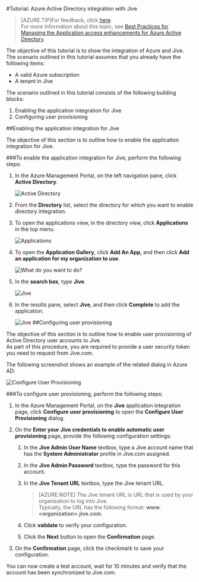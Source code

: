 <properties 
    pageTitle="Tutorial: Azure Active Directory integration with Jive | Windows Azure" 
    description="Learn how to use Jive with Azure Active Directory to enable single sign-on, automated provisioning, and more!" 
    services="active-directory" 
    authors="markusvi"  
    documentationCenter="na" 
    manager="stevenpo"/>
<tags
	ms.service="active-directory"
	ms.date="10/22/2015"
	wacn.date=""/>

#Tutorial: Azure Active Directory integration with Jive
<!-- keep by customization: begin -->
>[AZURE.TIP]For feedback, click [here](http://go.microsoft.com/fwlink/?LinkId=330042).  
  For more information about this topic, see [Best Practices for Managing the Application access enhancements for Azure Active Directory](http://go.microsoft.com/fwlink/?LinkId=329963).
<!-- keep by customization: end -->
  
The objective of this tutorial is to show the integration of Azure and Jive.  
The scenario outlined in this tutorial assumes that you already have the following items:

-   A valid Azure subscription
-   A tenant in Jive
  
The scenario outlined in this tutorial consists of the following building blocks:

1.  Enabling the application integration for Jive
2.  Configuring user provisioning

##Enabling the application integration for Jive
  
The objective of this section is to outline how to enable the application integration for Jive.

###To enable the application integration for Jive, perform the following steps:

1.  In the Azure Management Portal, on the left navigation pane, click **Active Directory**.

    ![Active Directory](./media/active-directory-saas-jive-tutorial/IC700993.png "Active Directory")

2.  From the **Directory** list, select the directory for which you want to enable directory integration.

3.  To open the applications view, in the directory view, click **Applications** in the top menu.

    ![Applications](./media/active-directory-saas-jive-tutorial/IC700994.png "Applications")

4.  To open the **Application Gallery**, click **Add An App**, and then click **Add an application for my organization to use**.

    ![What do you want to do?](./media/active-directory-saas-jive-tutorial/IC700995.png "What do you want to do?")

5.  In the **search box**, type **Jive**.

    ![Jive](./media/active-directory-saas-jive-tutorial/IC701001.png "Jive")

6.  In the results pane, select **Jive**, and then click **Complete** to add the application.

    ![Jive](./media/active-directory-saas-jive-tutorial/IC701005.png "Jive")
##Configuring user provisioning
  
The objective of this section is to outline how to enable user provisioning of Active Directory user accounts to Jive.  
As part of this procedure, you are required to provide a user security token you need to request from Jive.com.
  
The following screenshot shows an example of the related dialog in Azure AD:

![Configure User Provisioning](./media/active-directory-saas-jive-tutorial/IC698794.png "Configure User Provisioning")

###To configure user provisioning, perform the following steps:

1.  In the Azure Management Portal, on the **Jive** application integration page, click **Configure user provisioning** to open the **Configure User Provisioning** dialog.

2.  On the **Enter your Jive credentials to enable automatic user provisioning** page, provide the following configuration settings:

    1.  In the **Jive Admin User Name** textbox, type a Jive account name that has the **System Administrator** profile in Jive.com assigned.

    2.  In the **Jive Admin Password** textbox, type the password for this account.

    3.  In the **Jive Tenant URL** textbox, type the Jive tenant URL.

        >[AZURE.NOTE] The Jive tenant URL is URL that is used by your organization to log into Jive.  
        Typically, the URL has the following format: **www.\<organization\>.jive.com**.

    4.  Click **validate** to verify your configuration.

    5.  Click the **Next** button to open the **Confirmation** page.

3.  On the **Confirmation** page, click the checkmark to save your configuration.
  
You can now create a test account, wait for 10 minutes and verify that the account has been synchronized to Jive.com.

